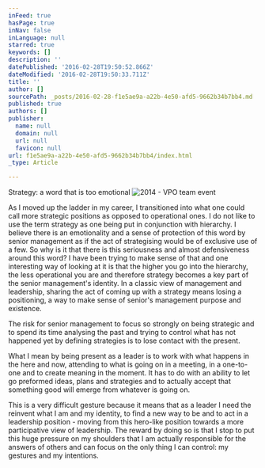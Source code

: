```yaml
---
inFeed: true
hasPage: true
inNav: false
inLanguage: null
starred: true
keywords: []
description: ''
datePublished: '2016-02-28T19:50:52.866Z'
dateModified: '2016-02-28T19:50:33.711Z'
title: ''
author: []
sourcePath: _posts/2016-02-28-f1e5ae9a-a22b-4e50-afd5-9662b34b7bb4.md
published: true
authors: []
publisher:
  name: null
  domain: null
  url: null
  favicon: null
url: f1e5ae9a-a22b-4e50-afd5-9662b34b7bb4/index.html
_type: Article

---
```

Strategy: a word that is too emotional ![2014 - VPO team event](https://the-grid-user-content.s3-us-west-2.amazonaws.com/4d6b1da8-d7aa-444f-8bca-ad5ca8ac29e6.JPG)

As I moved up the ladder in my career, I transitioned into what one could call more strategic positions as opposed to operational ones. I do not like to use the term strategy as one being put in conjunction with hierarchy. I believe there is an emotionality and a sense of protection of this word by senior management as if the act of strategising would be of exclusive use of a few. So why is it that there is this seriousness and almost defensiveness around this word? I have been trying to make sense of that and one interesting way of looking at it is that the higher you go into the hierarchy, the less operational you are and therefore strategy becomes a key part of the senior  management's identity. In a classic view of management and leadership, sharing the act of coming up with a strategy means losing a positioning, a way to make sense of senior's management purpose and existence. 

The risk for senior management to focus so strongly on being strategic and to spend its time analysing the past and trying to control what has not happened yet by defining strategies is to lose contact with the present.

What I mean by being present as a leader is to work with what happens in the here and now, attending to what is going on in a meeting, in a one-to-one and to create meaning in the moment. It has to do with an ability to let go preformed ideas, plans and strategies and to actually accept that something good will emerge from whatever is going on.

This is a very difficult gesture because it means that as a leader I need the reinvent what I am and my identity, to find a new way to be and to act in a leadership position - moving from this hero-like position towards a more participative view of leadership. The reward by doing so is that I stop to put this huge pressure on my shoulders that I am actually responsible for the answers of others and can focus on the only thing I can control: my gestures and my intentions.
